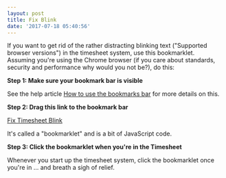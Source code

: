 ```yaml
---
layout: post
title: Fix Blink
date: '2017-07-18 05:40:56'
---
```


If you want to get rid of the rather distracting blinking text ("Supported browser versions") in the timesheet system, use this bookmarklet. Assuming you're using the Chrome browser (if you care about standards, security and performance why would you not be?), do this:

__Step 1: Make sure your bookmark bar is visible__

See the help article [How to use the bookmarks bar](https://support.google.com/chrome/answer/95745?hl=en-GB) for more details on this.

__Step 2: Drag this link to the bookmark bar__

<a href="javascript:(function(){ blinkeffect = function() {};})();">Fix Timesheet Blink</a>

It's called a "bookmarklet" and is a bit of JavaScript code.

__Step 3: Click the bookmarklet when you're in the Timesheet__

Whenever you start up the timesheet system, click the bookmarklet once you're in ... and breath a sigh of relief.

